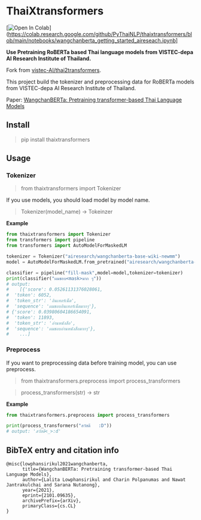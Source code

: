 # ThaiXtransformers

[![Open In Colab](https://colab.research.google.com/assets/colab-badge.svg)](https://colab.research.google.com/github/PyThaiNLP/thaixtransformers/blob/main/notebooks/wangchanberta_getting_started_aireseach.ipynb]


**Use Pretraining RoBERTa based Thai language models from VISTEC-depa AI Research Institute of Thailand.**

Fork from [vistec-AI/thai2transformers](https://github.com/vistec-AI/thai2transformers).


This project build the tokenizer and preprocessing data for RoBERTa models from VISTEC-depa AI Research Institute of Thailand.

Paper: [WangchanBERTa: Pretraining transformer-based Thai Language Models](https://arxiv.org/abs/2101.09635)


## Install

> pip install thaixtransformers

## Usage

### Tokenizer

> from thaixtransformers import Tokenizer

If you use models, you should load model by model name.

> Tokenizer(model_name) -> Tokeinzer

**Example**

```python
from thaixtransformers import Tokenizer
from transformers import pipeline
from transformers import AutoModelForMaskedLM

tokenizer = Tokenizer("airesearch/wangchanberta-base-wiki-newmm")
model = AutoModelForMaskedLM.from_pretrained("airesearch/wangchanberta-base-wiki-newmm")

classifier = pipeline("fill-mask",model=model,tokenizer=tokenizer)
print(classifier("ผมชอบ<mask>มาก ๆ"))
# output:
#    [{'score': 0.05261131376028061,
#  'token': 6052,
#  'token_str': 'อินเทอร์เน็ต',
#  'sequence': 'ผมชอบอินเทอร์เน็ตมากๆ'},
# {'score': 0.03980604186654091,
#  'token': 11893,
#  'token_str': 'อ่านหนังสือ',
#  'sequence': 'ผมชอบอ่านหนังสือมากๆ'},
#    ...]
```

### Preprocess

If you want to preprocessing data before training model, you can use preprocess.

> from thaixtransformers.preprocess import process_transformers

> process_transformers(str) -> str

**Example**

```python
from thaixtransformers.preprocess import process_transformers

print(process_transformers("สวัสดี   :D"))
# output: 'สวัสดี<_>:d'
```


## BibTeX entry and citation info

```
@misc{lowphansirikul2021wangchanberta,
      title={WangchanBERTa: Pretraining transformer-based Thai Language Models}, 
      author={Lalita Lowphansirikul and Charin Polpanumas and Nawat Jantrakulchai and Sarana Nutanong},
      year={2021},
      eprint={2101.09635},
      archivePrefix={arXiv},
      primaryClass={cs.CL}
}
```